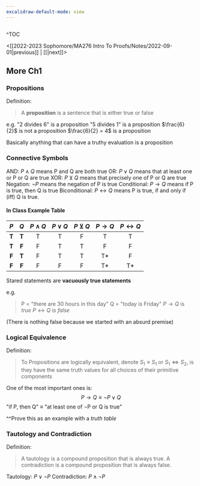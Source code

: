 ```yaml
---
excalidraw-default-mode: view
---
```



```toc

```

^TOC

<[[2022-2023 Sophomore/MA276 Intro To Proofs/Notes/2022-09-01|previous]] | [[|next]]>

## More Ch1
### Propositions
Definition:
> A **proposition** is a sentence that is either true or false

e.g.
"2 divides 6" is a proposition
"5 divides 1" is a proposition
$\frac{6}{2}$ is not a proposition
$\frac{6}{2} = 4$ is a proposition

Basically anything that can have a truthy evaluation is a proposition

### Connective Symbols
AND: $P\wedge Q$ means P and Q are both true
OR: $P\vee Q$ means that at least one or P or Q are true
XOR: $P\veebar Q$ means that precisely one of P or Q are true
Negation: $\neg P$ means the negation of P is true
Conditional: $P \rightarrow Q$ means if P is true, then Q is true
Biconditional: $P \leftrightarrow Q$ means P is true, if and only if (iff) Q is true.

#### In Class Example Table

| $P$ | $Q$ |  $P\wedge Q$  |  $P\vee Q$  | $P\veebar Q$  | $P \rightarrow Q$  |  $P \leftrightarrow Q$ |
|:---:| :----: | :----: | :----: | :----: | :----: | :----: |
| **T** | **T** | T | T | F | T | T |
| **T** | **F** | F | T | T | F | F |
| **F** | **T** | F | T | T | T* | F |
| **F** | **F** | F | F | F | T* | T* |

Stared statements are **vacuously true statements** 

e.g. 
> P = "there are 30 hours in this day"
> Q = "today is Friday"
$P \rightarrow Q$ is *true*
$P \leftrightarrow Q$ is *false*

(There is nothing false because we started with an absurd premise)

### Logical Equivalence 

Definition:
> To Propositions are logically equivalent, denote $S_1 \equiv S_1$ or $S_1 \Leftrightarrow S_2$, is they have the same truth values for all choices of their primitive components

One of the most important ones is:
$$P \rightarrow Q \equiv \neg P\vee Q$$
"if P, then Q" $\equiv$ "at least one of $\neg$P or Q is true"

^^Prove this as an example with a *truth table*

### Tautology and Contradiction

Definition:
> A tautology is a compound proposition that is always true.
> A contradiction is a compound proposition that is always false.


Tautology: $P \vee \neg P$
Contradiction: $P \wedge \neg P$

